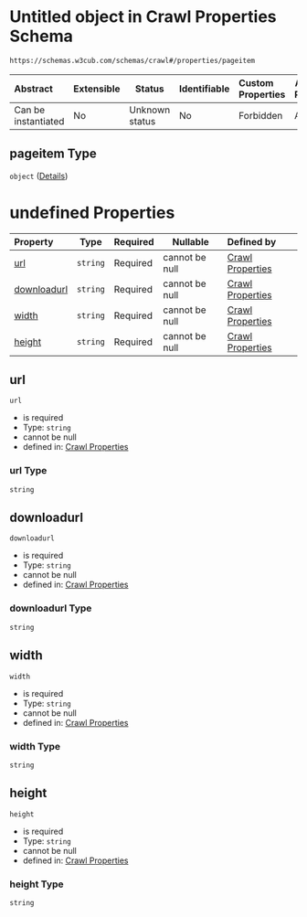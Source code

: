 # Untitled object in Crawl Properties Schema

```txt
https://schemas.w3cub.com/schemas/crawl#/properties/pageitem
```




| Abstract            | Extensible | Status         | Identifiable | Custom Properties | Additional Properties | Access Restrictions | Defined In                                                                   |
| :------------------ | ---------- | -------------- | ------------ | :---------------- | --------------------- | ------------------- | ---------------------------------------------------------------------------- |
| Can be instantiated | No         | Unknown status | No           | Forbidden         | Allowed               | none                | [crawl.schema.json\*](../generated/crawl.schema.json "open original schema") |

## pageitem Type

`object` ([Details](crawl-properties-pageitem.md))

# undefined Properties

| Property                    | Type     | Required | Nullable       | Defined by                                                                                                                                                         |
| :-------------------------- | -------- | -------- | -------------- | :----------------------------------------------------------------------------------------------------------------------------------------------------------------- |
| [url](#url)                 | `string` | Required | cannot be null | [Crawl Properties](crawl-properties-pageitem-properties-url.md "https&#x3A;//schemas.w3cub.com/schemas/crawl#/properties/pageitem/properties/url")                 |
| [downloadurl](#downloadurl) | `string` | Required | cannot be null | [Crawl Properties](crawl-properties-pageitem-properties-downloadurl.md "https&#x3A;//schemas.w3cub.com/schemas/crawl#/properties/pageitem/properties/downloadurl") |
| [width](#width)             | `string` | Required | cannot be null | [Crawl Properties](crawl-properties-pageitem-properties-width.md "https&#x3A;//schemas.w3cub.com/schemas/crawl#/properties/pageitem/properties/width")             |
| [height](#height)           | `string` | Required | cannot be null | [Crawl Properties](crawl-properties-pageitem-properties-height.md "https&#x3A;//schemas.w3cub.com/schemas/crawl#/properties/pageitem/properties/height")           |

## url




`url`

-   is required
-   Type: `string`
-   cannot be null
-   defined in: [Crawl Properties](crawl-properties-pageitem-properties-url.md "https&#x3A;//schemas.w3cub.com/schemas/crawl#/properties/pageitem/properties/url")

### url Type

`string`

## downloadurl




`downloadurl`

-   is required
-   Type: `string`
-   cannot be null
-   defined in: [Crawl Properties](crawl-properties-pageitem-properties-downloadurl.md "https&#x3A;//schemas.w3cub.com/schemas/crawl#/properties/pageitem/properties/downloadurl")

### downloadurl Type

`string`

## width




`width`

-   is required
-   Type: `string`
-   cannot be null
-   defined in: [Crawl Properties](crawl-properties-pageitem-properties-width.md "https&#x3A;//schemas.w3cub.com/schemas/crawl#/properties/pageitem/properties/width")

### width Type

`string`

## height




`height`

-   is required
-   Type: `string`
-   cannot be null
-   defined in: [Crawl Properties](crawl-properties-pageitem-properties-height.md "https&#x3A;//schemas.w3cub.com/schemas/crawl#/properties/pageitem/properties/height")

### height Type

`string`

